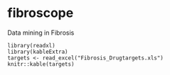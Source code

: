 # fibroscope
Data mining in Fibrosis


```{r import packages}
library(readxl)
library(kableExtra)
targets <- read_excel("Fibrosis_Drugtargets.xls")
knitr::kable(targets)
```

